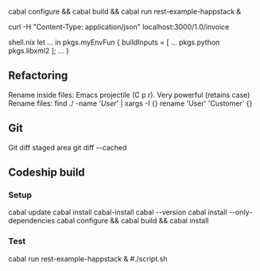 cabal configure && cabal build && cabal run rest-example-happstack &

curl -H "Content-Type: application/json" localhost:3000/1.0/invoice

shell.nix
let 
  ...
in pkgs.myEnvFun {
  buildInputs = [
    ...
    pkgs.python
    pkgs.libxml2
  ];
 ...
 }

## Refactoring

Rename inside files: Emacs projectile (C p r). Very powerful (retains case)
Rename files: find ./ -name '*User*' | xargs -I {} rename 'User' 'Customer' {}

## Git

Git diff staged area
git diff --cached

## Codeship build
### Setup
cabal update
cabal install cabal-install
cabal --version
cabal install --only-dependencies
cabal configure && cabal build && cabal install

### Test
cabal run rest-example-happstack &
#./script.sh
